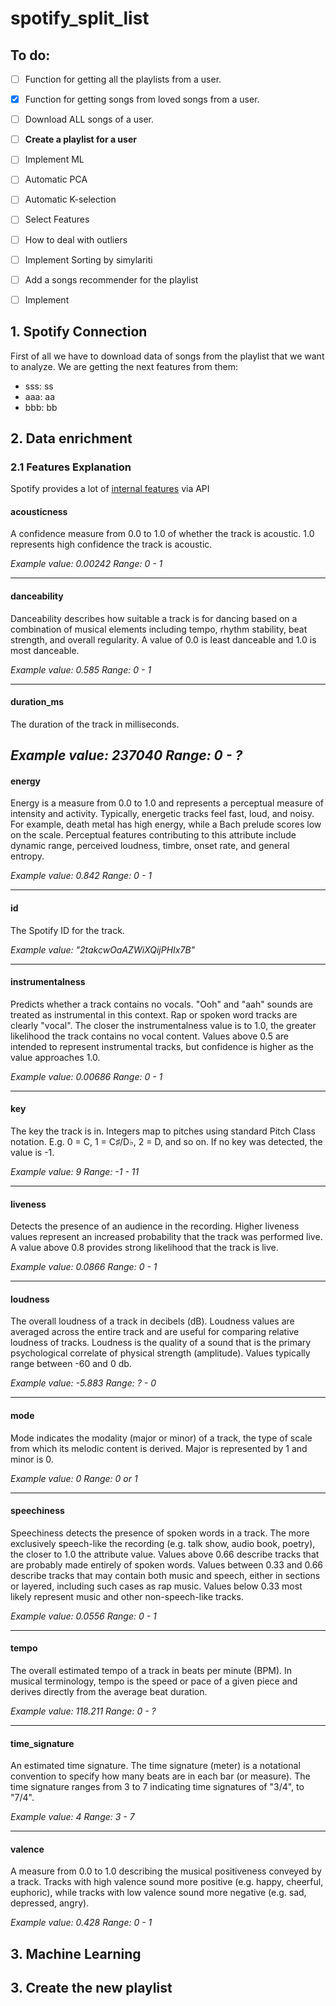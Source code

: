 # spotify_split_list

## To do:
* [ ] Function for getting all the playlists from a user.
* [x] Function for getting songs from loved songs from a user.
* [ ] Download ALL songs of a user.
* [ ] **Create a playlist for a user**
* [ ] Implement ML
* [ ] Automatic PCA
* [ ] Automatic K-selection
* [ ] Select Features
* [ ] How to deal with outliers
* [ ] Implement Sorting by simylariti
* [ ] Add a songs recommender for the playlist
* [ ] Implement 



## 1. Spotify Connection
First of all we have to download data of songs from the playlist that we want to analyze. We are getting the next features from them:
* sss: ss
* aaa: aa
* bbb: bb

## 2. Data enrichment
### 2.1 Features Explanation
Spotify provides a lot of [internal features](https://developer.spotify.com/documentation/web-api/reference/get-audio-features) via API
#### acousticness
A confidence measure from 0.0 to 1.0 of whether the track is acoustic. 1.0 represents high confidence the track is acoustic.

*Example value: 0.00242*
*Range: 0 - 1*

---

#### danceability
Danceability describes how suitable a track is for dancing based on a combination of musical elements including tempo, rhythm stability, beat strength, and overall regularity. A value of 0.0 is least danceable and 1.0 is most danceable.

*Example value: 0.585*
*Range: 0 - 1*

---

#### duration_ms
The duration of the track in milliseconds.

*Example value: 237040*
*Range: 0 - ?*
---

#### energy
Energy is a measure from 0.0 to 1.0 and represents a perceptual measure of intensity and activity. Typically, energetic tracks feel fast, loud, and noisy. For example, death metal has high energy, while a Bach prelude scores low on the scale. Perceptual features contributing to this attribute include dynamic range, perceived loudness, timbre, onset rate, and general entropy.

*Example value: 0.842*
*Range: 0 - 1*

---

#### id
The Spotify ID for the track.

*Example value: "2takcwOaAZWiXQijPHIx7B"*

---

#### instrumentalness
Predicts whether a track contains no vocals. "Ooh" and "aah" sounds are treated as instrumental in this context. Rap or spoken word tracks are clearly "vocal". The closer the instrumentalness value is to 1.0, the greater likelihood the track contains no vocal content. Values above 0.5 are intended to represent instrumental tracks, but confidence is higher as the value approaches 1.0.

*Example value: 0.00686*
*Range: 0 - 1*

---

#### key
The key the track is in. Integers map to pitches using standard Pitch Class notation. E.g. 0 = C, 1 = C♯/D♭, 2 = D, and so on. If no key was detected, the value is -1.

*Example value: 9*
*Range: -1 - 11*

---

#### liveness
Detects the presence of an audience in the recording. Higher liveness values represent an increased probability that the track was performed live. A value above 0.8 provides strong likelihood that the track is live.

*Example value: 0.0866*
*Range: 0 - 1*

---

#### loudness
The overall loudness of a track in decibels (dB). Loudness values are averaged across the entire track and are useful for comparing relative loudness of tracks. Loudness is the quality of a sound that is the primary psychological correlate of physical strength (amplitude). Values typically range between -60 and 0 db.

*Example value: -5.883*
*Range: ? - 0*

---

#### mode
Mode indicates the modality (major or minor) of a track, the type of scale from which its melodic content is derived. Major is represented by 1 and minor is 0.

*Example value: 0*
*Range: 0 or 1*

---

#### speechiness
Speechiness detects the presence of spoken words in a track. The more exclusively speech-like the recording (e.g. talk show, audio book, poetry), the closer to 1.0 the attribute value. Values above 0.66 describe tracks that are probably made entirely of spoken words. Values between 0.33 and 0.66 describe tracks that may contain both music and speech, either in sections or layered, including such cases as rap music. Values below 0.33 most likely represent music and other non-speech-like tracks.

*Example value: 0.0556*
*Range: 0 - 1*

---

#### tempo
The overall estimated tempo of a track in beats per minute (BPM). In musical terminology, tempo is the speed or pace of a given piece and derives directly from the average beat duration.

*Example value: 118.211*
*Range: 0 - ?*

---

#### time_signature
An estimated time signature. The time signature (meter) is a notational convention to specify how many beats are in each bar (or measure). The time signature ranges from 3 to 7 indicating time signatures of "3/4", to "7/4".

*Example value: 4*
*Range: 3 - 7*

---

#### valence
A measure from 0.0 to 1.0 describing the musical positiveness conveyed by a track. Tracks with high valence sound more positive (e.g. happy, cheerful, euphoric), while tracks with low valence sound more negative (e.g. sad, depressed, angry).

*Example value: 0.428*
*Range: 0 - 1*




## 3. Machine Learning

## 3. Create the new playlist
